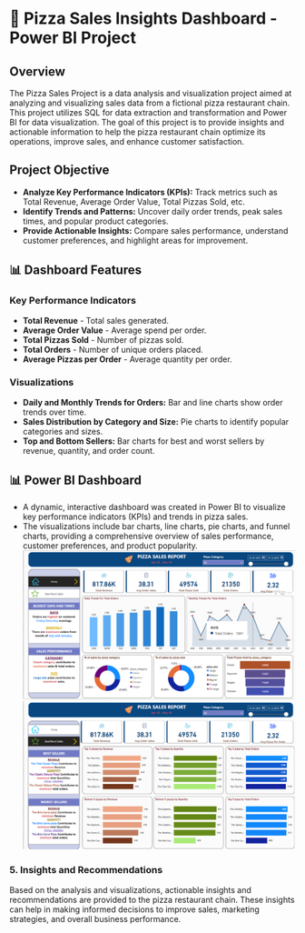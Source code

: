 # 🍕 Pizza Sales Insights Dashboard - Power BI Project

## Overview

The Pizza Sales Project is a data analysis and visualization project aimed at analyzing and visualizing sales data from a fictional pizza restaurant chain. This project utilizes SQL for data extraction and transformation and Power BI for data visualization. The goal of this project is to provide insights and actionable information to help the pizza restaurant chain optimize its operations, improve sales, and enhance customer satisfaction.

## Project Objective 
- **Analyze Key Performance Indicators (KPIs):** Track metrics such as Total Revenue, Average Order Value, Total Pizzas Sold, etc.
- **Identify Trends and Patterns:** Uncover daily order trends, peak sales times, and popular product categories.
- **Provide Actionable Insights:** Compare sales performance, understand customer preferences, and highlight areas for improvement.
  
## 📊 Dashboard Features

### Key Performance Indicators
- **Total Revenue** - Total sales generated.
- **Average Order Value** - Average spend per order.
- **Total Pizzas Sold** - Number of pizzas sold.
- **Total Orders** - Number of unique orders placed.
- **Average Pizzas per Order** - Average quantity per order.

### Visualizations
- **Daily and Monthly Trends for Orders:** Bar and line charts show order trends over time.
- **Sales Distribution by Category and Size:** Pie charts to identify popular categories and sizes.
- **Top and Bottom Sellers:** Bar charts for best and worst sellers by revenue, quantity, and order count.

## 📊 Power BI Dashboard
- A dynamic, interactive dashboard was created in Power BI to visualize key performance indicators (KPIs) and trends in pizza sales.
- The visualizations include bar charts, line charts, pie charts, and funnel charts, providing a comprehensive overview of sales performance, customer preferences, and product popularity.
![Dashboard 1](https://github.com/naheeda78/Pizza-Sales-Analysis-Power-BI-and-SQL/blob/main/PizzaSalesDashboard.png)
![Dashboard 2](https://github.com/naheeda78/Pizza-Sales-Analysis-Power-BI-and-SQL/blob/main/pizzaSalesDashboard(2).png)
### 5. Insights and Recommendations

Based on the analysis and visualizations, actionable insights and recommendations are provided to the pizza restaurant chain. These insights can help in making informed decisions to improve sales, marketing strategies, and overall business performance.

